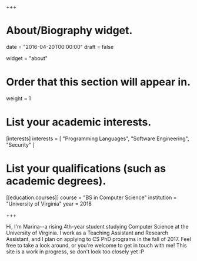 +++
# About/Biography widget.

date = "2016-04-20T00:00:00"
draft = false

widget = "about"

# Order that this section will appear in.
weight = 1

# List your academic interests.
[interests]
  interests = [
    "Programming Languages",
    "Software Engineering",
    "Security"
  ]

# List your qualifications (such as academic degrees).
[[education.courses]]
  course = "BS in Computer Science"
  institution = "University of Virginia"
  year = 2018

+++

Hi, I'm Marina--a rising 4th-year student studying Computer Science at the University of Virginia. I work as a Teaching Assistant and Research Assistant, and I plan on applying to CS PhD programs in the fall of 2017. Feel free to take a look around, or you're welcome to get in touch with me! This site is a work in progress, so don't look too closely yet :P 

